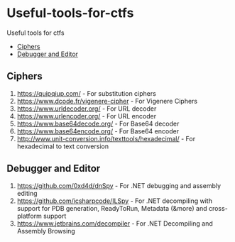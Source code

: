 # Useful-tools-for-ctfs
Useful tools for ctfs

- [Ciphers](#ciphers)
- [Debugger and Editor](#debugger-and-editor)

## Ciphers
1. https://quipqiup.com/                                      - For substitution ciphers
2. https://www.dcode.fr/vigenere-cipher                       - For Vigenere Ciphers
3. https://www.urldecoder.org/                                - For URL decoder
4. https://www.urlencoder.org/                                - For URL encoder
5. https://www.base64decode.org/                              - For Base64 decoder
6. https://www.base64encode.org/                              - For Base64 encoder
7. http://www.unit-conversion.info/texttools/hexadecimal/     - For hexadecimal to text conversion

## Debugger and Editor
1. https://github.com/0xd4d/dnSpy                             - For .NET debugging and assembly editing
2. https://github.com/icsharpcode/ILSpy                       - For .NET decompiling with support for PDB generation, ReadyToRun, Metadata (&more) and cross-platform support
3. https://www.jetbrains.com/decompiler                       - For .NET Decompiling and Assembly Browsing
